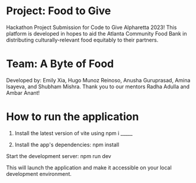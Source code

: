 # Project: Food to Give
Hackathon Project Submission for Code to Give Alpharetta 2023! This platform is developed in hopes to aid the Atlanta Community Food Bank in distributing culturally-relevant food equitably to their partners. 

# Team: A Byte of Food
Developed by: Emily Xia, Hugo Munoz Reinoso, Anusha Guruprasad, Amina Isayeva, and Shubham Mishra. Thank you to our mentors Radha Adulla and Ambar Anant!

# How to run the application

1. Install the latest version of vite using npm i _____

2. Install the app's dependencies: npm install

Start the development server: npm run dev

This will launch the application and make it accessible on your local development environment.
